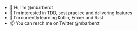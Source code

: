 - 👋 Hi, I’m @mbarberot
- 👀 I’m interested in TDD, best practice and delivering features
- 🌱 I’m currently learning Kotlin, Ember and Rust
- 📫 You can reach me on Twitter @mbarberot
